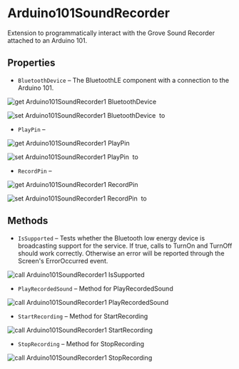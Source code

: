 # Arduino101SoundRecorder

Extension to programmatically interact with the Grove Sound Recorder attached to an Arduino 101.

## Properties

+ <a name="BluetoothDevice"></a>`BluetoothDevice` – The BluetoothLE component with a connection to the Arduino 101.


![get Arduino101SoundRecorder1 BluetoothDevice ](blocks/Arduino101SoundRecorder.BluetoothDevice_getter.svg)


![set Arduino101SoundRecorder1 BluetoothDevice  to](blocks/Arduino101SoundRecorder.BluetoothDevice_setter.svg)

+ <a name="PlayPin"></a>`PlayPin` – 


![get Arduino101SoundRecorder1 PlayPin ](blocks/Arduino101SoundRecorder.PlayPin_getter.svg)


![set Arduino101SoundRecorder1 PlayPin  to](blocks/Arduino101SoundRecorder.PlayPin_setter.svg)

+ <a name="RecordPin"></a>`RecordPin` – 


![get Arduino101SoundRecorder1 RecordPin ](blocks/Arduino101SoundRecorder.RecordPin_getter.svg)


![set Arduino101SoundRecorder1 RecordPin  to](blocks/Arduino101SoundRecorder.RecordPin_setter.svg)

## Methods

+ <a name="IsSupported"></a>`IsSupported` – Tests whether the Bluetooth low energy device is broadcasting support for the service. If true,
 calls to TurnOn and TurnOff should work correctly. Otherwise an error will be reported through
 the Screen's ErrorOccurred event.

![call Arduino101SoundRecorder1 IsSupported](blocks/Arduino101SoundRecorder.IsSupported.svg)

+ <a name="PlayRecordedSound"></a>`PlayRecordedSound` – Method for PlayRecordedSound

![call Arduino101SoundRecorder1 PlayRecordedSound](blocks/Arduino101SoundRecorder.PlayRecordedSound.svg)

+ <a name="StartRecording"></a>`StartRecording` – Method for StartRecording

![call Arduino101SoundRecorder1 StartRecording](blocks/Arduino101SoundRecorder.StartRecording.svg)

+ <a name="StopRecording"></a>`StopRecording` – Method for StopRecording

![call Arduino101SoundRecorder1 StopRecording](blocks/Arduino101SoundRecorder.StopRecording.svg)


